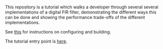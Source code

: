 
This repository is a tutorial which walks a developer through several several
implementations of a digital FIR filter, demonstrating the different ways this
can be done and showing the performance trade-offs of the different
implementations.

See [this](doc/building.md) for instructions on configuring and building.

The tutorial entry point is [here](doc/intro.md).